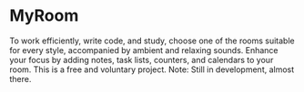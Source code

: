 # MyRoom
To work efficiently, write code, and study, choose one of the rooms suitable for every style, accompanied by ambient and relaxing sounds. Enhance your focus by adding notes, task lists, counters, and calendars to your room. This is a free and voluntary project. Note: Still in development, almost there.
